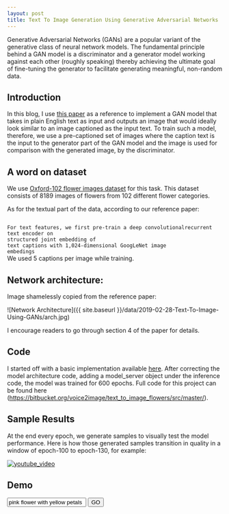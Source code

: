 ```yaml
---
layout: post
title: Text To Image Generation Using Generative Adversarial Networks
---
```


Generative Adversarial Networks (GANs) are a popular variant of the generative class of 
neural network models. The fundamental principle behind a GAN model is a discriminator and a 
generator model working against each other (roughly speaking) thereby achieving the 
ultimate goal of fine-tuning the generator to facilitate generating meaningful,
non-random data. 

## Introduction

In this blog, I use [this paper](https://arxiv.org/pdf/1605.05396.pdf) as a reference to implement a GAN model
that takes in plain English text as input and outputs an image that would ideally look
similar to an image captioned as the input text. To train such a model, therefore, we
use a pre-captioned set of images where the caption text is the input to the generator 
part of the GAN model and the image is used for comparison with the generated image,
 by the discriminator.

## A word on dataset

We use [Oxford-102 flower images dataset](http://www.robots.ox.ac.uk/~vgg/data/flowers/102/)
for this task. This dataset consists of 8189 images of flowers from 102 different flower
categories. 

As for the textual part of the data, according to our reference paper:


<code>
For text features, we first pre-train a deep convolutionalrecurrent text encoder on 
structured joint embedding of
text captions with 1,024-dimensional GoogLeNet image
embedings
</code>
We used 5 captions per image while training.

## Network architecture: 

Image shamelessly copied from the reference paper:

![Network Architecture]({{ site.baseurl }}/data/2019-02-28-Text-To-Image-Using-GANs/arch.jpg)

I encourage readers to go through section 4 of the paper for details.

## Code

I started off with a basic implementation available [here](https://github.com/zsdonghao/text-to-image). 
After correcting the model architecture code, adding a model_server object under the inference code,
the model was trained for 600 epochs.  Full code for this project can be found here (https://bitbucket.org/voice2image/text_to_image_flowers/src/master/).


## Sample Results

At the end every epoch, we generate samples to visually test the model performance. Here
is how those generated samples transition in quality in a window of epoch-100 to epoch-130,
for example:

[![youtube_video](https://img.youtube.com/vi/aHDQc7wm_UI/0.jpg)](https://youtu.be/aHDQc7wm_UI)


## Demo

<html>
<body>
<form>
    <input type="textarea" id="imagename" value="pink flower with yellow petals" />
    <input type="button" id="btn" value="GO" />
</form>
    <script type="text/javascript">
        document.getElementById('btn').onclick = function() {
            var val = document.getElementById('imagename').value,
                src = 'http://13.59.20.142:8888/text/' + val,
                img = document.createElement('img');

            img.src = src;
            document.getElementById('btn').appendChild(img);
        }
    </script>
    
</body>
</html>


## Acknowledgements

Sincere thanks to the [authors of the reference paper](https://arxiv.org/pdf/1605.05396.pdf), 
[author of the reference repo](), and
[Faisal Mehfooz](https://www.linkedin.com/in/faisalmehfooz/) for helping with demo web api
for this project
